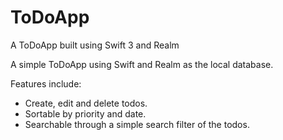 # ToDoApp
A ToDoApp built using Swift 3 and Realm

A simple ToDoApp using Swift and Realm as the local database. 

Features include:
* Create, edit and delete todos.
* Sortable by priority and date. 
* Searchable through a simple search filter of the todos. 

